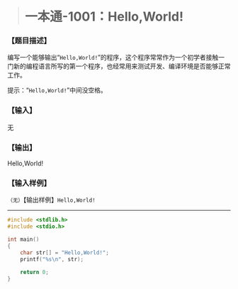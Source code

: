 > # 一本通-1001：Hello,World!

### 【题目描述】

编写一个能够输出“`Hello,World!`”的程序，这个程序常常作为一个初学者接触一门新的编程语言所写的第一个程序，也经常用来测试开发、编译环境是否能够正常工作。

提示：“`Hello,World!`”中间没空格。

### 【输入】

无

### 【输出】

Hello,World!

### 【输入样例】

`（无）`【输出样例】`Hello,World!`

----

```c
#include <stdlib.h>
#include <stdio.h>

int main()
{
	char str[] = "Hello,World!";
	printf("%s\n", str);

	return 0;
}
```

